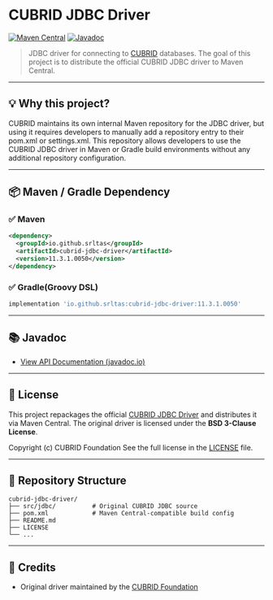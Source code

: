 
# CUBRID JDBC Driver

[![Maven Central](https://img.shields.io/maven-central/v/io.github.srltas/cubrid-jdbc-driver?label=Maven%20Central)](https://central.sonatype.com/artifact/io.github.srltas/cubrid-jdbc-driver)
[![Javadoc](https://javadoc.io/badge2/io.github.srltas/cubrid-jdbc-driver/javadoc.svg)](https://javadoc.io/doc/io.github.srltas/cubrid-jdbc-driver/latest/index.html)

> JDBC driver for connecting to [CUBRID](https://github.com/CUBRID/cubrid) databases.
> The goal of this project is to distribute the official CUBRID JDBC driver to Maven Central.

---

## 💡 Why this project?

CUBRID maintains its own internal Maven repository for the JDBC driver, but using it requires developers to manually add a repository entry to their pom.xml or settings.xml.
This repository allows developers to use the CUBRID JDBC driver in Maven or Gradle build environments without any additional repository configuration.

---

## 📦 Maven / Gradle Dependency

### ✅ Maven

``` xml
<dependency>
  <groupId>io.github.srltas</groupId>
  <artifactId>cubrid-jdbc-driver</artifactId>
  <version>11.3.1.0050</version>
</dependency>
```

### ✅ Gradle(Groovy DSL)
``` groovy
implementation 'io.github.srltas:cubrid-jdbc-driver:11.3.1.0050'
```

---

## 📚 Javadoc
- [View API Documentation (javadoc.io)](https://javadoc.io/doc/io.github.srltas/cubrid-jdbc-driver/latest/index.html)

---

## 📄 License
This project repackages the official [CUBRID JDBC Driver](https://github.com/CUBRID/cubrid-jdbc) and distributes it via Maven Central.
The original driver is licensed under the **BSD 3-Clause License**.

Copyright (c) CUBRID Foundation
See the full license in the [LICENSE](./LICENSE) file.

---

## 📂 Repository Structure

```
cubrid-jdbc-driver/
├── src/jdbc/          # Original CUBRID JDBC source
├── pom.xml            # Maven Central-compatible build config
├── README.md
├── LICENSE
└── ...
```

---

## 🤝 Credits
- Original driver maintained by the [CUBRID Foundation](https://www.cubrid.org)

